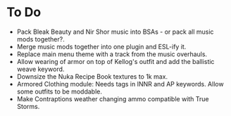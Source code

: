 # To Do

- Pack Bleak Beauty and Nir Shor music into BSAs - or pack all music mods together?.
- Merge music mods together into one plugin and ESL-ify it.
- Replace main menu theme with a track from the music overhauls.
- Allow wearing of armor on top of Kellog's outfit and add the ballistic weave keyword.
- Downsize the Nuka Recipe Book textures to 1k max.
- Armored Clothing module: Needs tags in INNR and AP keywords. Allow some outfits to be moddable.
- Make Contraptions weather changing ammo compatible with True Storms.